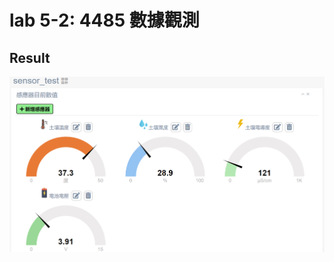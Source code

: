 # lab 5-2: 4485 數據觀測

## Result
![Result](https://github.com/QinWenFeng/Introduction-to-Internet-of-Things/blob/main/lab%205/lab%205-2/img/lab5-2%20result.png)